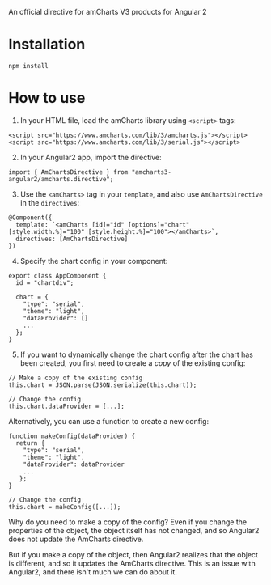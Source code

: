 An official directive for amCharts V3 products for Angular 2

Installation
============

```
npm install
```

How to use
==========

1) In your HTML file, load the amCharts library using `<script>` tags:

```
<script src="https://www.amcharts.com/lib/3/amcharts.js"></script>
<script src="https://www.amcharts.com/lib/3/serial.js"></script>
```

2) In your Angular2 app, import the directive:

```
import { AmChartsDirective } from "amcharts3-angular2/amcharts.directive";
```

3) Use the `<amCharts>` tag in your `template`, and also use `AmChartsDirective` in the `directives`:

```
@Component({
  template: `<amCharts [id]="id" [options]="chart" [style.width.%]="100" [style.height.%]="100"></amCharts>`,
  directives: [AmChartsDirective]
})
```

4) Specify the chart config in your component:

```
export class AppComponent {
  id = "chartdiv";

  chart = {
    "type": "serial",
    "theme": "light",
    "dataProvider": []
    ...
  };
}
```

5) If you want to dynamically change the chart config after the chart has been created, you first need to create a *copy* of the existing config:

```
// Make a copy of the existing config
this.chart = JSON.parse(JSON.serialize(this.chart));

// Change the config
this.chart.dataProvider = [...];
```

   Alternatively, you can use a function to create a new config:

```
function makeConfig(dataProvider) {
  return {
    "type": "serial",
    "theme": "light",
    "dataProvider": dataProvider
    ...
   };
}
```

```
// Change the config
this.chart = makeConfig([...]);
```

   Why do you need to make a copy of the config? Even if you change the properties of the object, the object itself has not changed, and so Angular2 does not update the AmCharts directive.

   But if you make a copy of the object, then Angular2 realizes that the object is different, and so it updates the AmCharts directive. This is an issue with Angular2, and there isn't much we can do about it.
